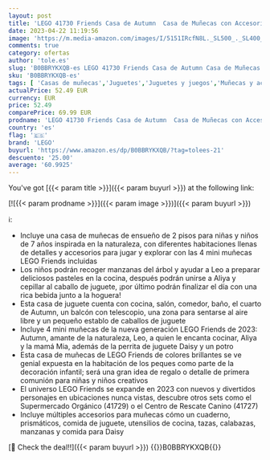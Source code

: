 ```yaml
---
layout: post
title: 'LEGO 41730 Friends Casa de Autumn  Casa de Muñecas con Accesorios  Figuras de Animales de Juguete y Mini Muñeca MIA  Personajes 2023  Detalles Primera Comunión'
date: 2023-04-22 11:19:56
image: 'https://m.media-amazon.com/images/I/5151IRcfN8L._SL500_._SL400_.jpg'
comments: true
category: ofertas
author: 'tole.es'
slug: 'B0BBRYKXQB-es LEGO 41730 Friends Casa de Autumn Casa de Muñecas con...'
sku: 'B0BBRYKXQB-es'
tags: [ 'Casas de muñecas','Juguetes','Juguetes y juegos','Muñecas y accesorios','lego','🇪🇸', ]
actualPrice: 52.49 EUR
currency: EUR
price: 52.49
comparePrice: 69.99 EUR
prodname: 'LEGO 41730 Friends Casa de Autumn  Casa de Muñecas con Accesorios  Figuras de Animales de Juguete y Mini Muñeca MIA  Personajes 2023  Detalles Primera Comunión'
country: 'es'
flag: '🇪🇸'
brand: 'LEGO'
buyurl: 'https://www.amazon.es/dp/B0BBRYKXQB/?tag=tolees-21'
descuento: '25.00'
average: '60.9925'
---
```


You've got [{{< param title >}}]({{< param buyurl >}}) at the following link:

[![{{< param prodname >}}]({{< param image >}})]({{< param buyurl >}})

ℹ️:

- Incluye una casa de muñecas de ensueño de 2 pisos para niñas y niños de 7 años inspirada en la naturaleza, con diferentes habitaciones llenas de detalles y accesorios para jugar y explorar con las 4 mini muñecas LEGO Friends incluidas
- Los niños podrán recoger manzanas del árbol y ayudar a Leo a preparar deliciosos pasteles en la cocina, después podrán unirse a Aliya y cepillar al caballo de juguete, ¡por último podrán finalizar el día con una rica bebida junto a la hoguera!
- Esta casa de juguete cuenta con cocina, salón, comedor, baño, el cuarto de Autumn, un balcón con telescopio, una zona para sentarse al aire libre y un pequeño establo de caballos de juguete
- Incluye 4 mini muñecas de la nueva generación LEGO Friends de 2023: Autumn, amante de la naturaleza, Leo, a quien le encanta cocinar, Aliya y la mamá Mia, además de la perrita de juguete Daisy y un potro
- Esta casa de muñecas de LEGO Friends de colores brillantes se ve genial expuesta en la habitación de los peques como parte de la decoración infantil; será una gran idea de regalo o detalle de primera comunión para niñas y niños creativos
- El universo LEGO Friends se expande en 2023 con nuevos y divertidos personajes en ubicaciones nunca vistas, descubre otros sets como el Supermercado Orgánico (41729) o el Centro de Rescate Canino (41727)
- Incluye múltiples accesorios para muñecas cómo un cuaderno, prismáticos, comida de juguete, utensilios de cocina, tazas, calabazas, manzanas y comida para Daisy

[🛒 Check the deal!!]({{< param buyurl >}})
{{<world>}}B0BBRYKXQB{{</world>}}

